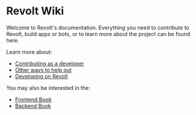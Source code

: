 # Revolt Wiki

Welcome to Revolt's documentation. Everything you need to contribute to Revolt, build apps or bots, or to learn more about the project can be found here.

Learn more about:

- [Contributing as a developer](./contrib.md)
- [Other ways to help out](./help.md)
- [Developing on Revolt](./developers/get_started.md)

You may also be interested in the:

- [Frontend Book](https://revoltchat.github.io/frontend)
- [Backend Book](https://revoltchat.github.io/backend)
